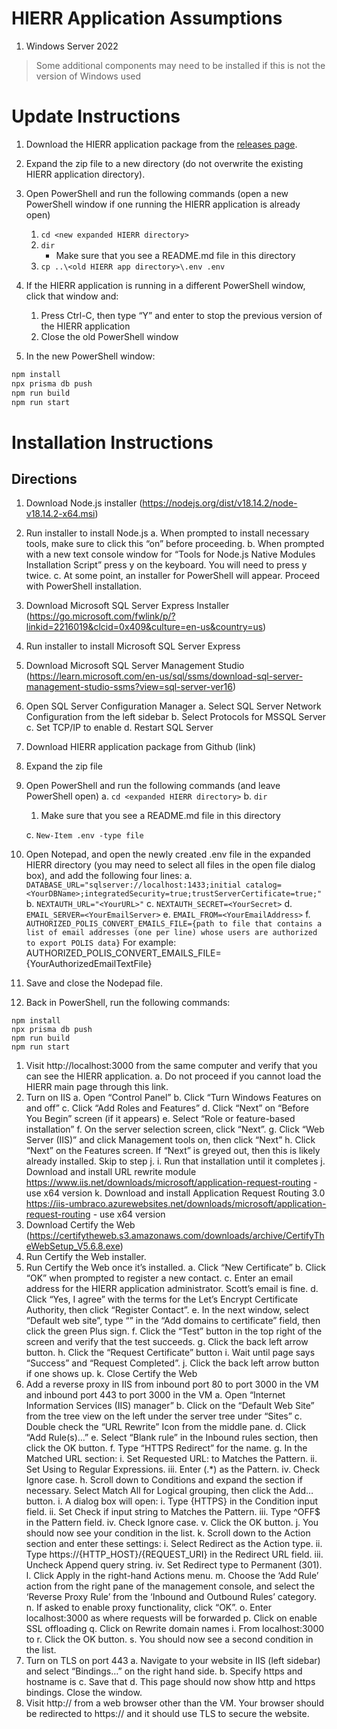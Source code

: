 # HIERR Application Assumptions
1. Windows Server 2022

> Some additional components may need to be installed if this is not the version of Windows used


# Update Instructions
1. Download the HIERR application package from the [releases page](https://github.com/CodeWithAloha/HIERR/releases).
2. Expand the zip file to a new directory (do not overwrite the existing HIERR application directory).
3. Open PowerShell and run the following commands (open a new PowerShell window if one running the HIERR application is already open)
     1. `cd <new expanded HIERR directory>`
     1. `dir`
         * Make sure that you see a README.md file in this directory
     1. `cp ..\<old HIERR app directory>\.env .env`

4. If the HIERR application is running in a different PowerShell window, click that window and:
     1.  Press Ctrl-C, then type “Y” and enter to stop the previous version of the HIERR application
     2.  Close the old PowerShell window
5. In the new PowerShell window:

```bash
npm install
npx prisma db push
npm run build
npm run start
```

# Installation Instructions
## Directions
1. Download Node.js installer (https://nodejs.org/dist/v18.14.2/node-v18.14.2-x64.msi)
2. Run installer to install Node.js
    a. When prompted to install necessary tools, make sure to click this “on” before proceeding.
    b. When prompted with a new text console window for “Tools for Node.js Native Modules Installation Script” press y on the keyboard. You will need to press y twice.
    c. At some point, an installer for PowerShell will appear. Proceed with PowerShell installation.
3. Download Microsoft SQL Server Express Installer (https://go.microsoft.com/fwlink/p/?linkid=2216019&clcid=0x409&culture=en-us&country=us)
4. Run installer to install Microsoft SQL Server Express
5. Download Microsoft SQL Server Management Studio (https://learn.microsoft.com/en-us/sql/ssms/download-sql-server-management-studio-ssms?view=sql-server-ver16)
6. Open SQL Server Configuration Manager
    a. Select SQL Server Network Configuration from the left sidebar
    b. Select Protocols for MSSQL Server
    c. Set TCP/IP to enable
    d. Restart SQL Server
7. Download HIERR application package from Github (link)
8. Expand the zip file
9. Open PowerShell and run the following commands (and leave PowerShell open)
    a. `cd <expanded HIERR directory>`
    b. `dir`
      1. Make sure that you see a README.md file in this directory
    
    c. `New-Item .env -type file`
10. Open Notepad, and open the newly created .env file in the expanded HIERR directory (you may need to select all files in the open file dialog box), and add the following four lines:
    a. `DATABASE_URL="sqlserver://localhost:1433;initial catalog=<YourDBName>;integratedSecurity=true;trustServerCertificate=true;"`
    b. `NEXTAUTH_URL="<YourURL>"`
    c. `NEXTAUTH_SECRET=<YourSecret>`
    d. `EMAIL_SERVER=<YourEmailServer>`
    e. `EMAIL_FROM=<YourEmailAddress>`
    f. `AUTHORIZED_POLIS_CONVERT_EMAILS_FILE={path to file that contains a list of email addresses (one per line) whose users are authorized to export POLIS data}`
      For example: AUTHORIZED_POLIS_CONVERT_EMAILS_FILE={YourAuthorizedEmailTextFile}
11.  Save and close the Nodepad file.
12.  Back in PowerShell, run the following commands:
``` 
npm install
npx prisma db push
npm run build
npm run start
```
1.   Visit http://localhost:3000 from the same computer and verify that you can see the HIERR application.
  a. Do not proceed if you cannot load the HIERR main page through this link.
1.   Turn on IIS
  a. Open “Control Panel”
  b. Click “Turn Windows Features on and off”
  c. Click “Add Roles and Features”
  d. Click “Next” on “Before You Begin” screen (if it appears)
  e. Select “Role or feature-based installation”
  f. On the server selection screen, click “Next”.
  g. Click “Web Server (IIS)” and click Management tools on, then click “Next”
  h. Click “Next” on the Features screen. If “Next” is greyed out, then this is likely already installed. Skip to step j.
  i. Run that installation until it completes 
  j. Download and install URL rewrite module https://www.iis.net/downloads/microsoft/application-request-routing - use x64 version
  k. Download and install Application Request Routing 3.0 https://iis-umbraco.azurewebsites.net/downloads/microsoft/application-request-routing - use x64 version
1.   Download Certify the Web (https://certifytheweb.s3.amazonaws.com/downloads/archive/CertifyTheWebSetup_V5.6.8.exe)
2.   Run Certify the Web installer.
3.   Run Certify the Web once it’s installed.
  a. Click “New Certificate”
  b. Click “OK” when prompted to register a new contact.
  c. Enter an email address for the HIERR application administrator. Scott’s email is fine.
  d. Click “Yes, I agree” with the terms for the Let’s Encrypt Certificate Authority, then click “Register Contact”.
  e. In the next window, select “Default web site”, type “<YourDomain>” in the “Add domains to certificate” field, then click the green Plus sign.
  f. Click the “Test” button in the top right of the screen and verify that the test succeeds.
  g. Click the back left arrow button.
  h. Click the “Request Certificate” button
  i. Wait until page says “Success” and “Request Completed”.
  j. Click the back left arrow button if one shows up.
  k. Close Certify the Web
1.   Add a reverse proxy in IIS from inbound port 80 to port 3000 in the VM and inbound port 443 to port 3000 in the VM
  a. Open “Internet Information Services (IIS) manager”
  b. Click on the “Default Web Site” from the tree view on the left under the server tree under “Sites”
  c. Double check the “URL Rewrite” Icon from the middle pane.
  d. Click “Add Rule(s)…”
  e. Select “Blank rule” in the Inbound rules section, then click the OK button.
  f. Type “HTTPS Redirect” for the name.
  g. In the Matched URL section:
      i. Set Requested URL: to Matches the Pattern.
     ii. Set Using to Regular Expressions.
    iii. Enter (.*) as the Pattern.
     iv. Check Ignore case.
  h. Scroll down to Conditions and expand the section if necessary. Select Match All for Logical grouping, then click the Add… button.
  i. A dialog box will open:
      i. Type {HTTPS} in the Condition input field.
     ii. Set Check if input string to Matches the Pattern.
    iii. Type ^OFF$ in the Pattern field.
     iv. Check Ignore case.
      v. Click the OK button.
  j. You should now see your condition in the list.
  k. Scroll down to the Action section and enter these settings:
      i. Select Redirect as the Action type.
     ii. Type https://{HTTP_HOST}/{REQUEST_URI} in the Redirect URL field.
    iii. Uncheck Append query string.
     iv. Set Redirect type to Permanent (301).
  l. Click Apply in the right-hand Actions menu.
  m. Choose the ‘Add Rule’ action from the right pane of the management console, and select the ‘Reverse Proxy Rule’ from the ‘Inbound and Outbound Rules’ category.
  n. If asked to enable proxy functionality, click “OK”.
  o. Enter localhost:3000 as where requests will be forwarded
  p. Click on enable SSL offloading
  q. Click on Rewrite domain names
      i. From localhost:3000 to <YourDomain>
  r. Click the OK button.
  s. You should now see a second condition in the list.
1.   Turn on TLS on port 443
  a. Navigate to your website in IIS (left sidebar) and select “Bindings…” on the right hand side.
  b. Specify https and hostname is <YourDomain>
  c. Save that
  d. This page should now show http and https bindings. Close the window.
1.   Visit http://<YourDomain> from a web browser other than the VM. Your browser should be redirected to https://<YourDomain> and it should use TLS to secure the website.
